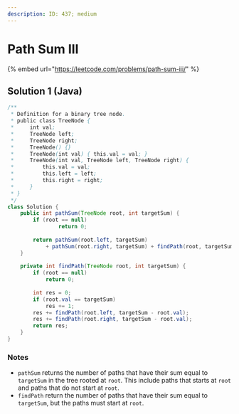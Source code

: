 ```yaml
---
description: ID: 437; medium
---
```

# Path Sum III

{% embed url="https://leetcode.com/problems/path-sum-iii/" %}

## Solution 1 (Java)

```java
/**
 * Definition for a binary tree node.
 * public class TreeNode {
 *     int val;
 *     TreeNode left;
 *     TreeNode right;
 *     TreeNode() {}
 *     TreeNode(int val) { this.val = val; }
 *     TreeNode(int val, TreeNode left, TreeNode right) {
 *         this.val = val;
 *         this.left = left;
 *         this.right = right;
 *     }
 * }
 */
class Solution {
    public int pathSum(TreeNode root, int targetSum) {
        if (root == null)
                return 0;
        
        return pathSum(root.left, targetSum) 
            + pathSum(root.right, targetSum) + findPath(root, targetSum);
    }
    
    private int findPath(TreeNode root, int targetSum) {
        if (root == null)
            return 0;
        
        int res = 0;
        if (root.val == targetSum)
            res += 1;
        res += findPath(root.left, targetSum - root.val);
        res += findPath(root.right, targetSum - root.val);
        return res;
    }
}
```

### Notes

* `pathSum` returns the number of paths that have their sum equal to `targetSum` in the tree rooted at `root`. This include paths that starts at `root` and paths that do not start at `root`.
* `findPath` return the number of paths that have their sum equal to `targetSum`, but the paths must start at `root`.
